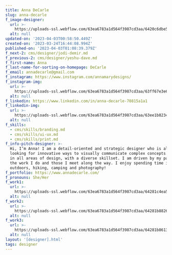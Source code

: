 ```yaml
---
title: Anna DeCarle
slug: anna-decarle
f_image-designer:
  url: >-
    https://uploads-ssl.webflow.com/63ea6783a1d564f3987cd3aa/6420c6dbe50209df48188dde_anna-decarle1.jpg
  alt: null
updated-on: '2023-04-03T00:58:50.449Z'
created-on: '2023-03-24T16:44:08.994Z'
published-on: '2023-04-03T01:08:39.379Z'
f_next-2: cms/designer/jodi-demir.md
f_previous-2: cms/designer/yeshu-dave.md
f_first-name: Anna
f_last-name-for-sorting-on-homepage: DeCarle
f_email: annadecarle@gmail.com
f_instagram: https://www.instagram.com/annamarydesigns/
f_instagram-img:
  url: >-
    https://uploads-ssl.webflow.com/63ea6783a1d564f3987cd3aa/63ff67e3e6a8a34fd0d96f39_insta%20(1).svg
  alt: null
f_linkedin: https://www.linkedin.com/in/anna-decarle-70815a1a1
f_linkedin-img:
  url: >-
    https://uploads-ssl.webflow.com/63ea6783a1d564f3987cd3aa/63ee1b823465de8414c4146a_linked-in-icon.svg
  alt: null
f_skills:
  - cms/skills/branding.md
  - cms/skills/ui-ux.md
  - cms/skills/print.md
f_info-pitch-designer: >-
  Hi, I’m Anna! I am a detail-oriented and strategic designer who is always
  looking for innovative ways to visually communicate complex concepts. I strive
  in all areas of design, with a diverse skillset. I am driven by my passion for
  the work I do and those I meet along the way. I enjoy spending time in the
  outdoors, hiking, camping and photography!
f_portfolio: https://www.annadecarle.com/
f_pronouns: She/Her
f_work1:
  url: >-
    https://uploads-ssl.webflow.com/63ea6783a1d564f3987cd3aa/64281c4ea53a599979b31a7b_decarle-anna-grad-show-img1.jpg
  alt: null
f_work2:
  url: >-
    https://uploads-ssl.webflow.com/63ea6783a1d564f3987cd3aa/64281b8826a47201b7a48198_decarle-anna-grad-show-work-img2.JPG
  alt: null
f_work3:
  url: >-
    https://uploads-ssl.webflow.com/63ea6783a1d564f3987cd3aa/64281b8613003e42e1c94e33_decarle-anna-grad-show-img3.jpg
  alt: null
layout: '[designer].html'
tags: designer
---
```



